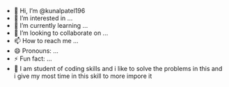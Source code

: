 - 👋 Hi, I’m @kunalpatel196
- 👀 I’m interested in ...
- 🌱 I’m currently learning ...
- 💞️ I’m looking to collaborate on ...
- 📫 How to reach me ...
- 😄 Pronouns: ...
- ⚡ Fun fact: ...
- 🤩 I am student of coding skills and i like to solve the problems in this and i give my most time in this skill to more impore it

<!---
kunalpatel196/kunalpatel196 is a ✨ special ✨ repository because its `README.md` (this file) appears on your GitHub profile.
You can click the Preview link to take a look at your changes.
--->
